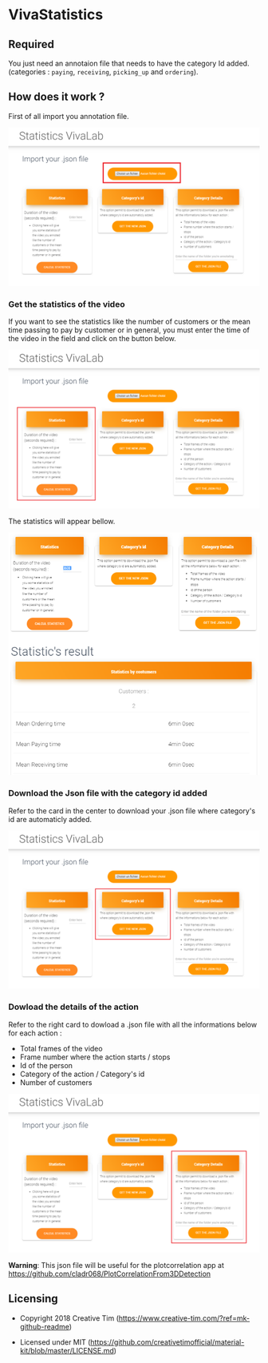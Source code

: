 # VivaStatistics

## Required

You just need an annotaion file that needs to have the category Id added. (categories : `paying`, `receiving`, `picking_up` and `ordering`).

## How does it work ?

First of all import you annotation file.

![picture](imgGithub/global.png)

### Get the statistics of the video

If you want to see the statistics like the number of customers or the mean time passing to pay by customer or in general, you must enter the time of the video in the field and click on the button below. 

![picture](imgGithub/stats.png)

The statistics will appear bellow. 

![picture](imgGithub/statsbellow.png)

### Download the Json file with the category id added

Refer to the card in the center to download your .json file where category's id are automaticly added.

![picture](imgGithub/id.png)

### Dowload the details of the action

Refer to the right card to dowload  a .json file with all the informations below for each action : 

- Total frames of the video
- Frame number where the action starts / stops
- Id of the person
- Category of the action / Category's id
- Number of customers

![picture](imgGithub/details.png)

**Warning**: This json file will be useful for the plotcorrelation app at https://github.com/cladr068/PlotCorrelationFrom3DDetection

## Licensing

- Copyright 2018 Creative Tim (https://www.creative-tim.com/?ref=mk-github-readme)

- Licensed under MIT (https://github.com/creativetimofficial/material-kit/blob/master/LICENSE.md)
